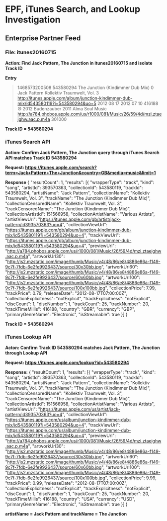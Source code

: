 # EPF, iTunes Search, and Lookup Investigation 

## Enterprise Partner Feed

### File: itunes20160715

**Action: Find Jack Pattern, The Junction in itunes20160715 and isolate Track ID**

**Entry**

> 1468573200508
> 543580294
> The Junction (Kindimmer Dub Mix)
> 0
> Jack Pattern
> Kollektiv Traumwelt, Vol. 3
> http://itunes.apple.com/album/junction-kindimmer-dub-mix/id543580119?i=543580294&uo=5
> 2012 08 17
> 2012 07 10
> 416188
> ℗ 2012 Budenzauber
> 2011 Alma Soul Music
> http://a784.phobos.apple.com/us/r1000/081/Music/26/59/4d/mzi.ztaejghw.aac.p.m4a
> 301000

**Track ID = 543580294**

### iTunes Search API

**Action: Confirm Jack Pattern, The Junction query through iTunes Search API matches Track ID 543580294**

**Request: https://itunes.apple.com/search?term=Jack+Pattern+The+Junction&country=GB&media=music&limit=1**

**Response**
{
	"resultCount": 1,
	"results": [{
		"wrapperType": "track",
		"kind": "song",
		"artistId": 393570363,
		"collectionId": 543580119,
		"trackId": 543580294,
		"artistName": "Jack Pattern",
		"collectionName": "Kollektiv Traumwelt, Vol. 3",
		"trackName": "The Junction (Kindimmer Dub Mix)",
		"collectionCensoredName": "Kollektiv Traumwelt, Vol. 3",
		"trackCensoredName": "The Junction (Kindimmer Dub Mix)",
		"collectionArtistId": 151566958,
		"collectionArtistName": "Various Artists",
		"artistViewUrl": "https://itunes.apple.com/gb/artist/jack-pattern/id393570363?uo=4",
		"collectionViewUrl": "https://itunes.apple.com/gb/album/junction-kindimmer-dub-mix/id543580119?i=543580294&uo=4",
		"trackViewUrl": "https://itunes.apple.com/gb/album/junction-kindimmer-dub-mix/id543580119?i=543580294&uo=4",
		"previewUrl": "http://a784.phobos.apple.com/us/r1000/081/Music/26/59/4d/mzi.ztaejghw.aac.p.m4a",
		"artworkUrl30": "http://is2.mzstatic.com/image/thumb/Music/v4/48/86/e8/4886e86a-f149-9c7f-7fdb-6e2fe9926437/source/30x30bb.jpg",
		"artworkUrl60": "http://is2.mzstatic.com/image/thumb/Music/v4/48/86/e8/4886e86a-f149-9c7f-7fdb-6e2fe9926437/source/60x60bb.jpg",
		"artworkUrl100": "http://is2.mzstatic.com/image/thumb/Music/v4/48/86/e8/4886e86a-f149-9c7f-7fdb-6e2fe9926437/source/100x100bb.jpg",
		"collectionPrice": 7.99,
		"trackPrice": 0.79,
		"releaseDate": "2012-08-17T07:00:00Z",
		"collectionExplicitness": "notExplicit",
		"trackExplicitness": "notExplicit",
		"discCount": 1,
		"discNumber": 1,
		"trackCount": 25,
		"trackNumber": 20,
		"trackTimeMillis": 416188,
		"country": "GBR",
		"currency": "GBP",
		"primaryGenreName": "Electronic",
		"isStreamable": true
	}]
}

**Track ID = 543580294**

### iTunes Lookup API

**Acton: Confirm Track ID 543580294 matches Jack Pattern, The Junction through Lookup API**

**Request: https://itunes.apple.com/lookup?id=543580294**

**Response:**
{
	"resultCount": 1,
	"results": [{
		"wrapperType": "track",
		"kind": "song",
		"artistId": 393570363,
		"collectionId": 543580119,
		"trackId": 543580294,
		"artistName": "Jack Pattern",
		"collectionName": "Kollektiv Traumwelt, Vol. 3",
		"trackName": "The Junction (Kindimmer Dub Mix)",
		"collectionCensoredName": "Kollektiv Traumwelt, Vol. 3",
		"trackCensoredName": "The Junction (Kindimmer Dub Mix)",
		"collectionArtistId": 151566958,
		"collectionArtistName": "Various Artists",
		"artistViewUrl": "https://itunes.apple.com/us/artist/jack-pattern/id393570363?uo=4",
		"collectionViewUrl": "https://itunes.apple.com/us/album/junction-kindimmer-dub-mix/id543580119?i=543580294&uo=4",
		"trackViewUrl": "https://itunes.apple.com/us/album/junction-kindimmer-dub-mix/id543580119?i=543580294&uo=4",
		"previewUrl": "http://a784.phobos.apple.com/us/r1000/081/Music/26/59/4d/mzi.ztaejghw.aac.p.m4a",
		"artworkUrl30": "http://is2.mzstatic.com/image/thumb/Music/v4/48/86/e8/4886e86a-f149-9c7f-7fdb-6e2fe9926437/source/30x30bb.jpg",
		"artworkUrl60": "http://is2.mzstatic.com/image/thumb/Music/v4/48/86/e8/4886e86a-f149-9c7f-7fdb-6e2fe9926437/source/60x60bb.jpg",
		"artworkUrl100": "http://is2.mzstatic.com/image/thumb/Music/v4/48/86/e8/4886e86a-f149-9c7f-7fdb-6e2fe9926437/source/100x100bb.jpg",
		"collectionPrice": 9.99,
		"trackPrice": 0.99,
		"releaseDate": "2012-08-17T07:00:00Z",
		"collectionExplicitness": "notExplicit",
		"trackExplicitness": "notExplicit",
		"discCount": 1,
		"discNumber": 1,
		"trackCount": 25,
		"trackNumber": 20,
		"trackTimeMillis": 416188,
		"country": "USA",
		"currency": "USD",
		"primaryGenreName": "Electronic",
		"isStreamable": true
	}]
}

**artistName = Jack Pattern and trackName = The Junction**
